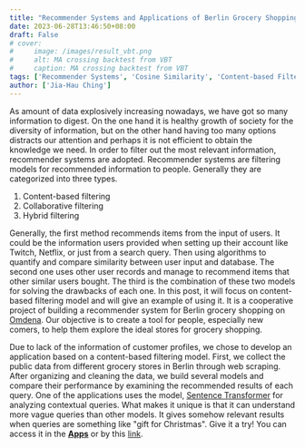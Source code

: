 ```yaml
---
title: "Recommender Systems and Applications of Berlin Grocery Shopping"
date: 2023-06-28T13:46:50+08:00
draft: False
# cover:
#     image: /images/result_vbt.png
#     alt: MA crossing backtest from VBT
#     caption: MA crossing backtest from VBT
tags: ['Recommender Systems', 'Cosine Similarity', 'Content-based Filtering']
author: ['Jia-Hau Ching']
---
```


As amount of data explosively increasing nowadays, we have got so many information to digest. On the one hand it is healthy growth of society for the diversity of information, but on the other hand having too many options distracts our attention and perhaps it is not efficient to obtain the knowledge we need. In order to filter out the most relevant information, recommender systems are adopted. Recommender systems are filtering models for recommended information to people. Generally they are categorized into three types.
1. Content-based filtering
2. Collaborative filtering
3. Hybrid filtering

Generally, the first method recommends items from the input of users. It could be the information users provided when setting up their account like Twitch, Netflix, or just from a search query. Then using algorithms to quantify and compare similarity between user input and database. The second one uses other user records and manage to recommend items that other similar users bought. The third is the combination of these two models for solving the drawbacks of each one. In this post, it will focus on content-based filtering model and will give an example of using it. It is a cooperative project of building a recommender system for Berlin grocery shopping on [Omdena](https://omdena.com/chapter-challenges/developing-a-recommended-system-for-grocery-shopping-in-berlin/). Our objective is to create a tool for people, especially new comers, to help them explore the ideal stores for grocery shopping.

Due to lack of the information of customer profiles, we chose to develop an application based on a content-based filtering model. First, we collect the public data from different grocery stores in Berlin through web scraping. After organizing and cleaning the data, we build several models and compare their performance by examining the recommended results of each query. One of the applications uses the model,  [Sentence Transformer](https://www.sbert.net/) for analyzing contextual queries. What makes it unique is that it can understand more vague queries than other models. It gives somehow relevant results when queries are something like "gift for Christmas". Give it a try! You can access it in the [**Apps**](/apps/) or by this [link](https://huggingface.co/spaces/jiahau/Rec-sys-Berlin-ST).




<!-- (--- in processing ---)

How to select features

candidate generation, scoring and re-ranking
sequence learning
Neural network model
Embedding space
similarity measures: Cosine, Dot-product, Euclidean Distance
pros and cons of similarity measures
pros and cons of content-based filtering
pros and cons of collaborative filtering
Matrix Factorization
Ways to minimize the objective function
1. Stochastic gradient descend (SGD)
2. Weighted alternating least squares (WALS)
Target encoding
TensorFlow, sparsetensor
Regularization
t-SNE
High norm problem
Folding problem -->